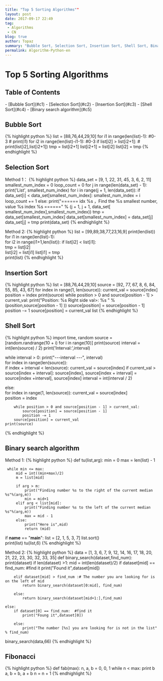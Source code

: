 ```yaml
---
title: "Top 5 Sorting Algorithms""
layout: post
date: 2017-09-17 22:49
tag:
 - Algorithms
 - CN
blog: true
author: Topaz
summary: "Bubble Sort, Selection Sort, Insertion Sort, Shell Sort, Binary search algorithm, Fibonacci"
permalink: Algorithm-Python-en
---
```

<h1 class="title">Top 5 Sorting Algorithms  </h1>

<h2> Table of Contents </h2>
- [Bubble Sort](#c1)
- [Selection Sort](#c2)
- [Insertion Sort](#c3)
- [Shell Sort](#c4)
- [Binary search algorithm](#c5)


<h2 id="c1"> Bubble Sort </h2>
{% highlight python %}
 list = [88,76,44,29,10]
 for i1 in range(len(list)-1):   #0-3
 	# print(i1)
 	for i2 in range(len(list)-i1-1):    #0-3
 		if list[i2] > list[i2+1]:
 			# print(list[i2],list[i2+1])
 			tmp = list[i2+1]
 			list[i2+1] = list[i2]
 			list[i2] = tmp
{% endhighlight %}

<h2 id="c2"> Selection Sort </h2>
Method 1：
{% highlight python %}
 data_set = [9, 1, 22, 31, 45, 3, 6, 2, 11]
 smallest_num_index = 0  
 loop_count = 0
 for j in range(len(data_set) - 1):
 	print('List', smallest_num_index)
 	for i in range(j + 1, len(data_set)):  
 		if data_set[i] < data_set[smallest_num_index]:  
 			smallest_num_index = i  
 		loop_count += 1
 	else:  
 		print("====== idx %s ，Find the %s smallest number, value %s index %s ======" % (j + 1, j + 1, data_set[ smallest_num_index],smallest_num_index))
 		tmp = data_set[smallest_num_index]  
 		data_set[smallest_num_index] = data_set[j]
 		data_set[j] = tmp  
 	print(data_set)
{% endhighlight %}

Method 2:
{% highlight python %}
 list = [99,89,38,77,23,16,9]
 print(len(list))
 for i1 in range(len(list)-1):    
 	for i2 in range(i1+1,len(list)):
 		if list[i2] < list[i1]:     
 			tmp = list[i2]      
 			list[i2] = list[i1]
 			list[i1] = tmp     
 print(list)
{% endhighlight %}

<h2 id="c3"> Insertion Sort </h2>
{% highlight python %}
 list = [88,76,44,29,10]
 source = [92, 77, 67, 8, 6, 84, 55, 85, 43, 67]
 for index in range(1, len(source)):
 	current_val = source[index]  
 	position = index    
 	print(source)
 	while position > 0 and source[position - 1] > current_val:
 		print("Position: %s  Right side val>: %s  " % (position,source[position - 1] ))
 		source[position] = source[position - 1]  
 		position -= 1  
 	source[position] = current_val list
{% endhighlight %}

<h2 id="c4"> Shell Sort </h2>
{% highlight python %}
 import time, random
 source = [random.randrange(10 + i) for i in range(10)]
 print(source)
 interval = int(len(source) / 2)  
 print('Interval:',interval)

 while interval > 0:
 	print("---interval ---", interval)  
 	for index in range(len(source)):   
 		if index + interval < len(source):
 			current_val = source[index]
 			if current_val > source[index + interval]:
 				source[index], source[index + interval] = source[index +interval], source[index]
 	interval = int(interval / 2)

 else:  
 	for index in range(1, len(source)):
 		current_val = source[index]  
 		position = index

 		while position > 0 and source[position - 1] > current_val:  
 			source[position] = source[position - 1]  
 			position -= 1
 		source[position] = current_val
 	print(source)
{% endhighlight %}


<h2 id="c5"> Binary search algorithm  </h2>
Method 1:
{% highlight python %}
 def tu(list,arg):
     min = 0
     max = len(list) - 1

     while min <= max:
         mid = int((min+max)/2)
         m = list[mid]

         if arg > m:
             print("Finding number %s to the right of the current median %s"%(arg,m))
             min = mid+1
         elif arg < list[mid]:
             print("Finding number %s to the left of the current median %s"%(arg,m))
             max = mid - 1
         else:
             print("Here is",mid)
             return (mid)

 if __name__ == "__main__":
     list = [2, 1, 5, 3, 7]
     list.sort()	 
     print(list)
     tu(list,6)
{% endhighlight %}

Method 2:
{% highlight python %}
 data = [1, 3, 6, 7, 9, 12, 14, 16, 17, 18, 20, 21, 22, 23, 30, 32, 33, 35]
 def binary_search(dataset,find_num):
 	print(dataset)
 	if len(dataset) >1:
 		mid = int(len(dataset)/2)
 		if dataset[mid] == find_num:  #find it
 			print("Found it",dataset[mid])

        elif dataset[mid] > find_num :# The number you are looking for is on the left of mid
 			return binary_search(dataset[0:mid], find_num)

        else:
 			return binary_search(dataset[mid+1:],find_num)

    else:
 		if dataset[0] == find_num:  #find it
 			print("Foung it",dataset[0])

        else:
 			print("The number [%s] you are looking for is not in the list" % find_num)
 binary_search(data,66)
{% endhighlight %}

<h2 > Fibonacci </h2>
{% highlight python %}
 def fab(max):
 	n, a, b = 0, 0, 1
 	while n < max:
 		print b
 		a, b = b, a + b
 		n = n + 1
{% endhighlight %}
